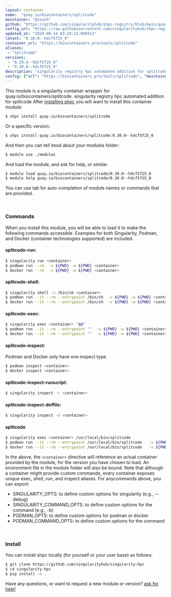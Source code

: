 ```yaml
---
layout: container
name:  "quay.io/biocontainers/splitcode"
maintainer: "@vsoch"
github: "https://github.com/singularityhub/shpc-registry/blob/main/quay.io/biocontainers/splitcode/container.yaml"
config_url: "https://raw.githubusercontent.com/singularityhub/shpc-registry/main/quay.io/biocontainers/splitcode/container.yaml"
updated_at: "2024-09-14 03:20:23.096913"
latest: "0.30.0--hdcf5f25_0"
container_url: "https://biocontainers.pro/tools/splitcode"
aliases:
 - "splitcode"
versions:
 - "0.29.4--hdcf5f25_0"
 - "0.30.0--hdcf5f25_0"
description: "singularity registry hpc automated addition for splitcode"
config: {"url": "https://biocontainers.pro/tools/splitcode", "maintainer": "@vsoch", "description": "singularity registry hpc automated addition for splitcode", "latest": {"0.30.0--hdcf5f25_0": "sha256:0612da997efbfd2e7a38933825a7256437667bb702b6fc41f736952d7ffdb7e1"}, "tags": {"0.29.4--hdcf5f25_0": "sha256:d6deb640e186cc466b2a0e7cc0a03c55794cedcd1c5fc70e61c89cf52883a37b", "0.30.0--hdcf5f25_0": "sha256:0612da997efbfd2e7a38933825a7256437667bb702b6fc41f736952d7ffdb7e1"}, "docker": "quay.io/biocontainers/splitcode", "aliases": {"splitcode": "/usr/local/bin/splitcode"}}
---
```


This module is a singularity container wrapper for quay.io/biocontainers/splitcode.
singularity registry hpc automated addition for splitcode
After [installing shpc](#install) you will want to install this container module:


```bash
$ shpc install quay.io/biocontainers/splitcode
```

Or a specific version:

```bash
$ shpc install quay.io/biocontainers/splitcode:0.30.0--hdcf5f25_0
```

And then you can tell lmod about your modules folder:

```bash
$ module use ./modules
```

And load the module, and ask for help, or similar.

```bash
$ module load quay.io/biocontainers/splitcode/0.30.0--hdcf5f25_0
$ module help quay.io/biocontainers/splitcode/0.30.0--hdcf5f25_0
```

You can use tab for auto-completion of module names or commands that are provided.

<br>

### Commands

When you install this module, you will be able to load it to make the following commands accessible.
Examples for both Singularity, Podman, and Docker (container technologies supported) are included.

#### splitcode-run:

```bash
$ singularity run <container>
$ podman run --rm  -v ${PWD} -w ${PWD} <container>
$ docker run --rm  -v ${PWD} -w ${PWD} <container>
```

#### splitcode-shell:

```bash
$ singularity shell -s /bin/sh <container>
$ podman run --it --rm --entrypoint /bin/sh  -v ${PWD} -w ${PWD} <container>
$ docker run --it --rm --entrypoint /bin/sh  -v ${PWD} -w ${PWD} <container>
```

#### splitcode-exec:

```bash
$ singularity exec <container> "$@"
$ podman run --it --rm --entrypoint ""  -v ${PWD} -w ${PWD} <container> "$@"
$ docker run --it --rm --entrypoint ""  -v ${PWD} -w ${PWD} <container> "$@"
```

#### splitcode-inspect:

Podman and Docker only have one inspect type.

```bash
$ podman inspect <container>
$ docker inspect <container>
```

#### splitcode-inspect-runscript:

```bash
$ singularity inspect -r <container>
```

#### splitcode-inspect-deffile:

```bash
$ singularity inspect -d <container>
```


#### splitcode

```bash
$ singularity exec <container> /usr/local/bin/splitcode
$ podman run --it --rm --entrypoint /usr/local/bin/splitcode   -v ${PWD} -w ${PWD} <container> -c " $@"
$ docker run --it --rm --entrypoint /usr/local/bin/splitcode   -v ${PWD} -w ${PWD} <container> -c " $@"
```



In the above, the `<container>` directive will reference an actual container provided
by the module, for the version you have chosen to load. An environment file in the
module folder will also be bound. Note that although a container
might provide custom commands, every container exposes unique exec, shell, run, and
inspect aliases. For anycommands above, you can export:

 - SINGULARITY_OPTS: to define custom options for singularity (e.g., --debug)
 - SINGULARITY_COMMAND_OPTS: to define custom options for the command (e.g., -b)
 - PODMAN_OPTS: to define custom options for podman or docker
 - PODMAN_COMMAND_OPTS: to define custom options for the command

<br>

### Install

You can install shpc locally (for yourself or your user base) as follows:

```bash
$ git clone https://github.com/singularityhub/singularity-hpc
$ cd singularity-hpc
$ pip install -e .
```

Have any questions, or want to request a new module or version? [ask for help!](https://github.com/singularityhub/singularity-hpc/issues)